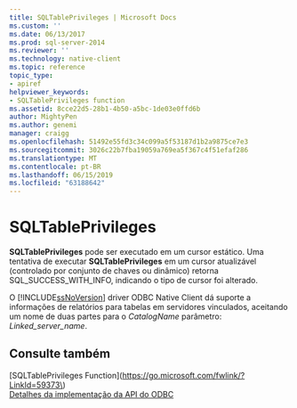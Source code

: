 ```yaml
---
title: SQLTablePrivileges | Microsoft Docs
ms.custom: ''
ms.date: 06/13/2017
ms.prod: sql-server-2014
ms.reviewer: ''
ms.technology: native-client
ms.topic: reference
topic_type:
- apiref
helpviewer_keywords:
- SQLTablePrivileges function
ms.assetid: 8cce22d5-28b1-4b50-a5bc-1de03e0ffd6b
author: MightyPen
ms.author: genemi
manager: craigg
ms.openlocfilehash: 51492e55fd3c34c099a5f53187d1b2a9875ce7e3
ms.sourcegitcommit: 3026c22b7fba19059a769ea5f367c4f51efaf286
ms.translationtype: MT
ms.contentlocale: pt-BR
ms.lasthandoff: 06/15/2019
ms.locfileid: "63188642"
---
```

# <a name="sqltableprivileges"></a>SQLTablePrivileges
  **SQLTablePrivileges** pode ser executado em um cursor estático. Uma tentativa de executar **SQLTablePrivileges** em um cursor atualizável (controlado por conjunto de chaves ou dinâmico) retorna SQL_SUCCESS_WITH_INFO, indicando o tipo de cursor foi alterado.  
  
 O [!INCLUDE[ssNoVersion](../../includes/ssnoversion-md.md)] driver ODBC Native Client dá suporte a informações de relatórios para tabelas em servidores vinculados, aceitando um nome de duas partes para o *CatalogName* parâmetro: *Linked_server_name*.  
  
## <a name="see-also"></a>Consulte também  
 [SQLTablePrivileges Function](https://go.microsoft.com/fwlink/?LinkId=59373\)   
 [Detalhes da implementação da API do ODBC](odbc-api-implementation-details.md)  
  
  
